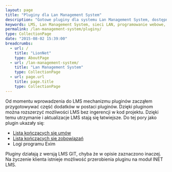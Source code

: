 ```yaml
---
layout: page
title: "Pluginy dla Lan Management System"
description: "Gotowe pluginy dla systemu Lan Management System, dostępne w ofercie LionNet"
keywords: LMS, Lan Management System, sieci LAN, programowanie webowe, dodatki, komponenty, LMS GIT, LMS INET, pluginy, lista umów, lista kończących się umów,lista zobowiązań, lista kończących się zobowiązań, logi programu Exim, logi programu pocztowego, wysłane faktury
permalink: /lan-management-system/pluginy/
type: CollectionPage
date: "2015-08-02 15:39:00"
breadcrumbs:
  - url: /
    title: "LionNet"
    type: AboutPage
  - url: /lan-management-system/
    title: "Lan Management System"
    type: CollectionPage
  - url: page.url
    title: page.title
    type: CollectionPage
---
```


Od momentu wprowadzenia do LMS mechanizmu pluginów zacząłem przygotowywać część
dodatków w postaci pluginów. Dzięki pluginom można rozszerzyć możliwości LMS bez
ingerencji w kod projektu. Dzięki temu utrzymanie i aktualizacje LMS stają się 
łatwiejsze. Do tej pory jako plugin ukazały się:

 * [Lista kończących się umów][1]
 * [Lista kończących się zobowiązań][2]
 * Logi programu Exim

Pluginy działają z wersją LMS GIT, chyba że w opisie zaznaczono inaczej. Na 
życzenie klienta istnieje możliwość przerobienia pluginu na moduł INET LMS.



[1]: konczace-sie-umowy/
[2]: konczace-sie-zobowiazania/
